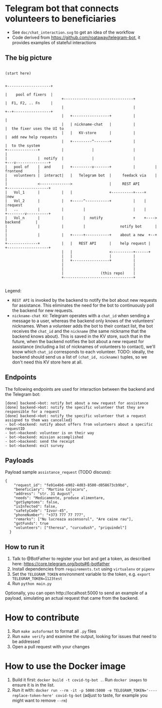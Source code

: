 # Telegram bot that connects volunteers to beneficiaries

- See `doc/chat_interaction.svg` to get an idea of the workflow
- Code derived from https://github.com/roataway/telegram-bot, it provides examples of stateful interactions

## The big picture

```
                                                                          (start here)

                                                                      +--------------------+
                                                                      |    pool of fixers  |
                          +--------------------------------+          |  F1, F2, .. Fn     |
                          |                                |          +--+-----------------+
                          |   +-----------------+          |             |
                          |   | nickname-chat   |          |             |  the fixer uses the UI to
                          |   |   KV-store      |          |             |  add new help requests
                          |   +---------^-------+          |             |  to the system
+--------------+          |             |                  |             |
|              |  notify  |             |                  |         +---v---------------+
|   pool of    |  and     |   +---------v-------+          |         |    frontend       |
|   volunteers |  interact|   |   Telegram bot  |     feedack via    |                   |
|              <-------------->                 |     REST API       +-------------------+
|   Vol_1      |          |   |                 +----------+----+             |new
|   Vol_2      |          |   +-----^-----------+          |    |             |request
|   ..         |          |         |                      |    |    +--------v----------+
|   Vol_n      |          |         |  notify              +    +---->     backend       |
|              |          |         |                notify bot      |                   |
|              |          |   +-----+-----------+    about a new  +--+                   |
+--------------+          |   |   REST API      |    help request |  +-------------------+
                          |   |                 <----------+------+
                          |   |                 |          |
                          |   +-----------------+          |
                          |                                |
                          |                                |
                          |                 (this repo)    |
                          +--------------------------------+


```

Legend:

- `REST API` is invoked by the backend to notify the bot about new requests for assistance. This eliminates the need for
the bot to continuously poll the backend for new requests.
- `nickname-chat KV`: Telegram operates with a `chat_id` when sending a message to a user, whereas the backend only knows
of the volunteers' nicknames. When a volunteer adds the bot to their contact list, the bot receives the `chat_id` and
the `nickname` (the same nickname that the backend knows about). This is saved in the KV store, such that in
the future, when the backend notifies the bot about a new request for assistance (including a list of nicknames of
volunteers to contact), we'll know which `chat_id` corresponds to each volunteer. TODO: ideally, the backend should
send us a list of `(chat_id, nickname)` tuples, so we don't need this KV store here at all.


## Endpoints

The following endpoints are used for interaction between the backend and the Telegram bot:

    [done] backend->bot: notify bot about a new request for assistance
    [done] backend->bot: notify the specific volunteer that they are responsible for a request
    [done] backend->bot: notify the specific volunteer that a request assigned to them was cancelled}
    - bot->backend: notify about offers from volunteers about a specific requestID
    - bot->backend: volunteer is on their way
    - bot->backend: mission accomplished
    - bot->backend: send the receipt
    - bot->backend: exit survey
    
    
## Payloads

Payload sample `assistance_request` (TODO discuss):

    {
        "request_id": "fe91e4b6-e902-4d03-8500-d058673cb9bd",
        "beneficiary": "Martina Cojocaru",
        "address": "str. 31 August",
        "needs": "Medicamente, produse alimentare,
        "gotSymptoms": false,
        "isInfected": false,
        "safetyCode": "Izvor-45",
        "phoneNumber": "+373 777 77 777",
        "remarks": ["Nu lucreaza ascensorul", "Are caine rau"],
        "gotFunds": true
        "volunteers": ["theresa", "curcudush", "priquindel"]
      }




## How to run it

1. Talk to @BotFather to register your bot and get a token, as described here: https://core.telegram.org/bots#6-botfather
2. Install dependencies from `requirements.txt` using `virtualenv` or `pipenv`
3. Set the `TELEGRAM_TOKEN` environment variable to the token, e.g. `export TELEGRAM_TOKEN=1123test`
4. Run `python main.py`

Optionally, you can open http://localhost:5000 to send an example of a payload, simulating an actual request that came
from the backend.


# How to contribute

1. Run ``make autoformat`` to format all ``.py`` files
2. Run ``make verify`` and examine the output, looking for issues that need to be addressed
3. Open a pull request with your changes


# How to use the Docker image

1. Build it first: `docker build -t covid-tg-bot .`. Run `docker images` to ensure it is in the list.
2. Run it with: `docker run --rm -it -p 5000:5000 -e TELEGRAM_TOKEN='----replace-token-here' covid-tg-bot` (adjust to
taste, for example you might want to remove `--rm`)